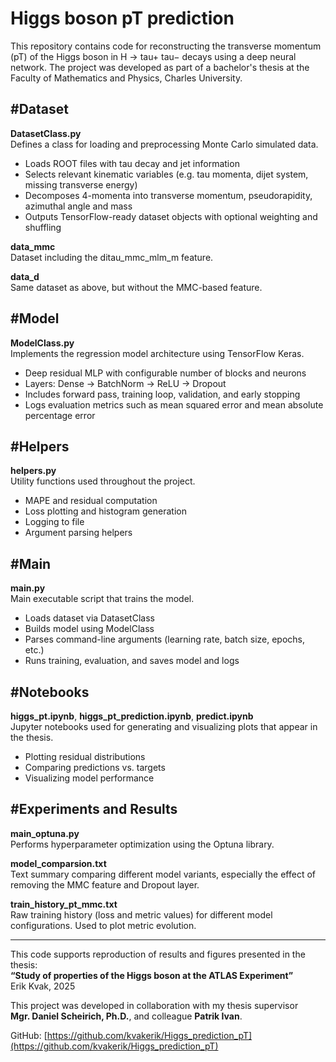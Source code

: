 # Higgs boson pT prediction

This repository contains code for reconstructing the transverse momentum (pT) of the Higgs boson in H → tau+ tau− decays using a deep neural network. The project was developed as part of a bachelor's thesis at the Faculty of Mathematics and Physics, Charles University.

## #Dataset

**DatasetClass.py**  
Defines a class for loading and preprocessing Monte Carlo simulated data.
- Loads ROOT files with tau decay and jet information
- Selects relevant kinematic variables (e.g. tau momenta, dijet system, missing transverse energy)
- Decomposes 4-momenta into transverse momentum, pseudorapidity, azimuthal angle and mass
- Outputs TensorFlow-ready dataset objects with optional weighting and shuffling

**data_mmc**  
Dataset including the ditau_mmc_mlm_m feature.

**data_d**  
Same dataset as above, but without the MMC-based feature.

## #Model

**ModelClass.py**  
Implements the regression model architecture using TensorFlow Keras.
- Deep residual MLP with configurable number of blocks and neurons
- Layers: Dense → BatchNorm → ReLU → Dropout
- Includes forward pass, training loop, validation, and early stopping
- Logs evaluation metrics such as mean squared error and mean absolute percentage error

## #Helpers

**helpers.py**  
Utility functions used throughout the project.
- MAPE and residual computation
- Loss plotting and histogram generation
- Logging to file
- Argument parsing helpers

## #Main

**main.py**  
Main executable script that trains the model.
- Loads dataset via DatasetClass
- Builds model using ModelClass
- Parses command-line arguments (learning rate, batch size, epochs, etc.)
- Runs training, evaluation, and saves model and logs

## #Notebooks

**higgs_pt.ipynb**, **higgs_pt_prediction.ipynb**, **predict.ipynb**  
Jupyter notebooks used for generating and visualizing plots that appear in the thesis.
- Plotting residual distributions
- Comparing predictions vs. targets
- Visualizing model performance

## #Experiments and Results

**main_optuna.py**  
Performs hyperparameter optimization using the Optuna library.

**model_comparsion.txt**  
Text summary comparing different model variants, especially the effect of removing the MMC feature and Dropout layer.

**train_history_pt_mmc.txt**  
Raw training history (loss and metric values) for different model configurations. Used to plot metric evolution.

---

This code supports reproduction of results and figures presented in the thesis:  
**“Study of properties of the Higgs boson at the ATLAS Experiment”**  
Erik Kvak, 2025

This project was developed in collaboration with my thesis supervisor  
**Mgr. Daniel Scheirich, Ph.D.**, and colleague **Patrik Ivan**.

GitHub: [https://github.com/kvakerik/Higgs_prediction_pT](https://github.com/kvakerik/Higgs_prediction_pT)

